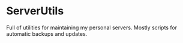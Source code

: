 # ServerUtils
Full of utilities for maintaining my personal servers. Mostly scripts for automatic backups and updates.
